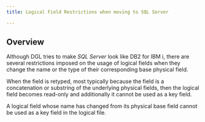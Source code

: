 ```yaml
---
title: Logical Field Restrictions when moving to SQL Server

---
```


## Overview

Although DGL tries to make _SQL Server_ look like DB2 for IBM i, there are several restrictions imposed on the usage of logical fields when they change the name or the type of their corresponding base physical field.  

When the field is retyped, most typically because the field is a concatenation or substring of the underlying physical fields, then the logical field becomes read-only and additionally it cannot be used as a key field.  

A logical field whose name has changed from its physical base field cannot be used as a key field in the logical file.

